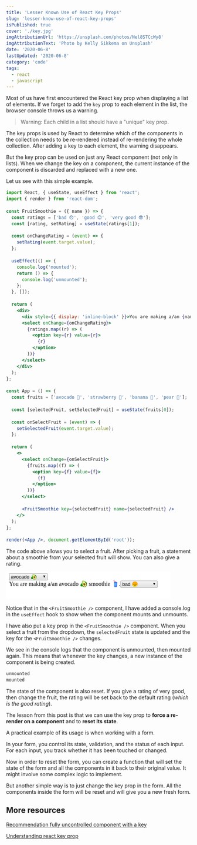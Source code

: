 ```yaml
---
title: 'Lesser Known Use of React Key Props'
slug: 'lesser-know-use-of-react-key-props'
isPublished: true
cover: './key.jpg'
imgAttributionUrl: 'https://unsplash.com/photos/Nel8STCcWy8'
imgAttributionText: 'Photo by Kelly Sikkema on Unsplash'
date: '2020-06-8'
lastUpdated: '2020-06-8'
category: 'code'
tags:
  - react
  - javascript
---
```


Most of us have first encountered the React key prop when displaying a list of elements. If we forget to add the `key` prop to each element in the list, the browser console throws us a warning.

> Warning: Each child in a list should have a "unique" key prop.

The key props is used by React to determine which of the components in the collection needs to be re-rendered instead of re-rendering the whole collection. After adding a key to each element, the warning disappears.

But the key prop can be used on just any React component (not only in lists). When we change the key on a component, the current instance of the component is discarded and replaced with a new one.

Let us see with this simple example.

```jsx linesToHighlight=52
import React, { useState, useEffect } from 'react';
import { render } from 'react-dom';

const FruitSmoothie = ({ name }) => {
  const ratings = ['bad 😞', 'good 😊', 'very good 😎'];
  const [rating, setRating] = useState(ratings[1]);

  const onChangeRating = (event) => {
    setRating(event.target.value);
  };

  useEffect(() => {
    console.log('mounted');
    return () => {
      console.log('unmounted');
    };
  }, []);

  return (
    <div>
      <div style={{ display: 'inline-block' }}>You are making a/an {name} smoothie 🥤.</div>
      <select onChange={onChangeRating}>
        {ratings.map((r) => (
          <option key={r} value={r}>
            {r}
          </option>
        ))}
      </select>
    </div>
  );
};

const App = () => {
  const fruits = ['avocado 🥑', 'strawberry 🍓', 'banana 🍌', 'pear 🍐'];

  const [selectedFruit, setSelectedFruit] = useState(fruits[0]);

  const onSelectFruit = (event) => {
    setSelectedFruit(event.target.value);
  };

  return (
    <>
      <select onChange={onSelectFruit}>
        {fruits.map((f) => (
          <option key={f} value={f}>
            {f}
          </option>
        ))}
      </select>

      <FruitSmoothie key={selectedFruit} name={selectedFruit} />
    </>
  );
};

render(<App />, document.getElementById('root'));
```

The code above allows you to select a fruit. After picking a fruit, a statement about a smoothie from your selected fruit will show. You can also give a rating.

![output](output.png)

Notice that in the `<FruitSmoothie />` component, I have added a console.log in the `useEffect` hook to show when the component mounts and unmounts.

I have also put a key prop in the `<FruitSmoothie />` component. When you select a fruit from the dropdown, the `selectedFruit` state is updated and the key for the `<FruitSmoothie />` changes.

We see in the console logs that the component is unmounted, then mounted again. This means that whenever the key changes, a new instance of the component is being created.

```bash
unmounted
mounted
```

The state of the component is also reset. If you give a rating of very good, then change the fruit, the rating will be set back to the default rating (_which is the good rating_).

The lesson from this post is that we can use the key prop to **force a re-render on a component** and to **reset its state**.

A practical example of its usage is when working with a form.

In your form, you control its state, validation, and the status of each input. For each input, you track whether it has been touched or changed.

Now in order to reset the form, you can create a function that will set the state of the form and all the components in it back to their original value. It might involve some complex logic to implement.

But another simple way is to just change the key prop in the form. All the components inside the form will be reset and will give you a new fresh form.

## More resources

[Recommendation fully uncontrolled component with a key](https://reactjs.org/blog/2018/06/07/you-probably-dont-need-derived-state.html#recommendation-fully-uncontrolled-component-with-a-key)

[Understanding react key prop](https://kentcdodds.com/blog/understanding-reacts-key-prop)
